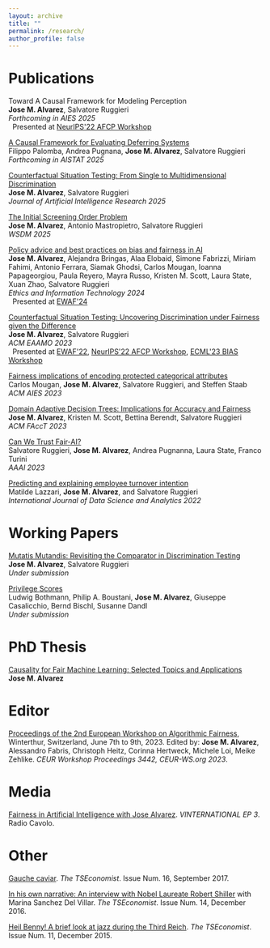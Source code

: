 ```yaml
---
layout: archive
title: ""
permalink: /research/
author_profile: false
---
```


# Publications

Toward A Causal Framework for Modeling Perception\
**Jose M. Alvarez**, Salvatore Ruggieri\
*Forthcoming in AIES 2025*\
&nbsp; Presented at [NeurIPS'22 AFCP Workshop](https://www.afciworkshop.org/afcp2022/home)

[A Causal Framework for Evaluating Deferring Systems](https://arxiv.org/abs/2405.18902)\
Filippo Palomba, Andrea Pugnana, **Jose M. Alvarez**, Salvatore Ruggieri\
*Forthcoming in AISTAT 2025*

[Counterfactual Situation Testing: From Single to Multidimensional Discrimination](https://jair.org/index.php/jair/article/view/17935)\
**Jose M. Alvarez**, Salvatore Ruggieri\
*Journal of Artificial Intelligence Research 2025*

[The Initial Screening Order Problem](https://dl.acm.org/doi/10.1145/3701551.3703497)\
**Jose M. Alvarez**, Antonio Mastropietro, Salvatore Ruggieri\
*WSDM 2025*

[Policy advice and best practices on bias and fairness in AI](https://doi.org/10.1007/s10676-024-09746-w)\
**Jose M. Alvarez**, Alejandra Bringas, Alaa Elobaid, Simone Fabrizzi, Miriam Fahimi, Antonio Ferrara, Siamak Ghodsi, Carlos Mougan, Ioanna Papageorgiou, Paula Reyero, Mayra Russo, Kristen M. Scott, Laura State, Xuan Zhao, Salvatore Ruggieri\
*Ethics and Information Technology 2024*\
&nbsp; Presented at [EWAF'24](https://2024.ewaf.org/)

[Counterfactual Situation Testing: Uncovering Discrimination under Fairness given the Difference](https://dl.acm.org/doi/10.1145/3617694.3623222)\
**Jose M. Alvarez**, Salvatore Ruggieri\
*ACM EAAMO 2023*\
&nbsp; Presented at [EWAF'22](https://sites.google.com/view/ewaf22/), [NeurIPS'22 AFCP Workshop](https://www.afciworkshop.org/afcp2022/home), [ECML'23 BIAS Workshop](https://sites.google.com/view/bias2023/)

[Fairness implications of encoding protected categorical attributes](https://dl.acm.org/doi/10.1145/3600211.3604657)\
Carlos Mougan, **Jose M. Alvarez**, Salvatore Ruggieri, and Steffen Staab\
*ACM AIES 2023*

[Domain Adaptive Decision Trees: Implications for Accuracy and Fairness](https://dl.acm.org/doi/10.1145/3593013.3594008)\
**Jose M. Alvarez**, Kristen M. Scott, Bettina Berendt, Salvatore Ruggieri\
*ACM FAccT 2023*

[Can We Trust Fair-AI?](https://ojs.aaai.org/index.php/AAAI/article/view/26798)\
Salvatore Ruggieri, **Jose M. Alvarez**, Andrea Pugnanna, Laura State, Franco Turini\
*AAAI 2023*

[Predicting and explaining employee turnover intention](https://link.springer.com/article/10.1007/s41060-022-00329-w)\
Matilde Lazzari, **Jose M. Alvarez**, and Salvatore Ruggieri\
*International Journal of Data Science and Analytics 2022*

# Working Papers

[Mutatis Mutandis: Revisiting the Comparator in Discrimination Testing](https://arxiv.org/abs/2405.13693)\
**Jose M. Alvarez**, Salvatore Ruggieri\
*Under submission*

[Privilege Scores](https://arxiv.org/abs/2502.01211)\
Ludwig Bothmann, Philip A. Boustani, **Jose M. Alvarez**, Giuseppe Casalicchio, Bernd Bischl, Susanne Dandl\
*Under submission*

# PhD Thesis

[Causality for Fair Machine Learning: Selected Topics and Applications](https://tesidottorato.depositolegale.it/handle/20.500.14242/190088)\
**Jose M. Alvarez**

# Editor

[Proceedings of the 2nd European Workshop on Algorithmic Fairness](https://ceur-ws.org/Vol-3442/), Winterthur, Switzerland, June 7th to 9th, 2023. Edited by: **Jose M. Alvarez**, Alessandro Fabris, Christoph Heitz, Corinna Hertweck, Michele Loi, Meike Zehlike. *CEUR Workshop Proceedings 3442, CEUR-WS.org 2023*.

# Media 

[Fairness in Artificial Intelligence with Jose Alvarez](https://www.radiocavolo.org/broadcast/vinternational-ep-3-fairness-in-artificial-intelligence-with-jose-alvarez/). *VINTERNATIONAL EP 3*. Radio Cavolo.

# Other

[Gauche caviar](https://thetseconomist.wordpress.com/2017/09/06/gauche-caviar/). *The TSEconomist*. Issue Num. 16, September 2017.

[In his own narrative: An interview with Nobel Laureate Robert Shiller](https://thetseconomist.wordpress.com/archive/december-2016/in-his-own-narrative-an-interview-with-nobel-laureate-robert-shiller/) with Marina Sanchez Del Villar. *The TSEconomist*. Issue Num. 14, December 2016.

[Heil Benny! A brief look at jazz during the Third Reich](https://thetseconomist.wordpress.com/archive/january-2016/heil-benny-a-brief-look-at-jazz-during-the-third-reich/). *The TSEconomist*. Issue Num. 11, December 2015.
